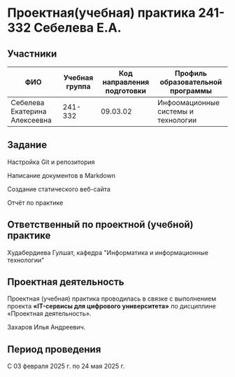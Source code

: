 # Проектная(учебная) практика 241-332 Себелева Е.А.
## Участники

| ФИО    | Учебная группа | Код направления подготовки | Профиль образовательной программы |
|---|---|---|---|
|  Себелева Екатерина Алексеевна      |     241-332           |              09.03.02              |          Инфоомационные системы и технологии                    |


## Задание

Настройка Git и репозитория

Написание документов в Markdown

Создание статического веб-сайта

Отчёт по практике

## Ответственный по проектной (учебной) практике

Худабердиева Гулшат, кафедра "Информатика и информационные технологии"

## Проектная деятельность

Проектная (учебная) практика проводилась в связке с выполнением проекта **«IT-сервисы для цифрового университета»** по дисциплине «Проектная деятельность».

Захаров Илья Андреевич.

## Период проведения

С 03 февраля 2025 г. по 24 мая 2025 г.
